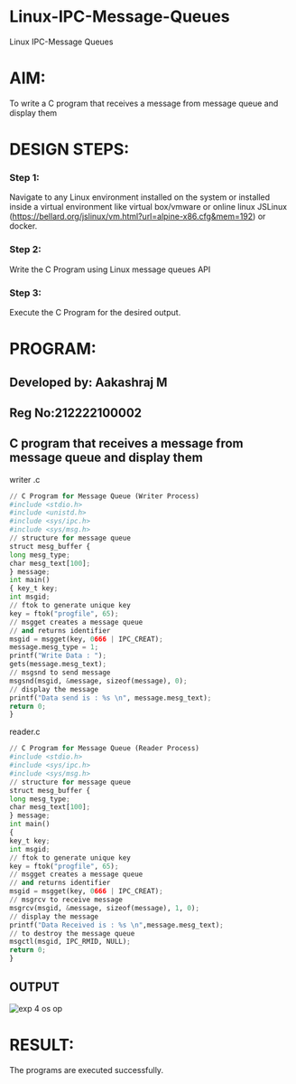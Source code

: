 # Linux-IPC-Message-Queues
Linux IPC-Message Queues

# AIM:
To write a C program that receives a message from message queue and display them

# DESIGN STEPS:

### Step 1:

Navigate to any Linux environment installed on the system or installed inside a virtual environment like virtual box/vmware or online linux JSLinux (https://bellard.org/jslinux/vm.html?url=alpine-x86.cfg&mem=192) or docker.

### Step 2:

Write the C Program using Linux message queues API 

### Step 3:

Execute the C Program for the desired output. 

# PROGRAM:
## Developed by: Aakashraj M

## Reg No:212222100002

## C program that receives a message from message queue and display them

writer .c

```python
// C Program for Message Queue (Writer Process) 
#include <stdio.h>
#include <unistd.h>
#include <sys/ipc.h>
#include <sys/msg.h>
// structure for message queue
struct mesg_buffer {
long mesg_type;
char mesg_text[100];
} message;
int main()
{ key_t key;
int msgid;
// ftok to generate unique key
key = ftok("progfile", 65);
// msgget creates a message queue
// and returns identifier
msgid = msgget(key, 0666 | IPC_CREAT);
message.mesg_type = 1;
printf("Write Data : ");
gets(message.mesg_text);
// msgsnd to send message
msgsnd(msgid, &message, sizeof(message), 0);
// display the message
printf("Data send is : %s \n", message.mesg_text);
return 0;
}
```

reader.c

```python
// C Program for Message Queue (Reader Process)
#include <stdio.h>
#include <sys/ipc.h>
#include <sys/msg.h>
// structure for message queue
struct mesg_buffer {
long mesg_type;
char mesg_text[100];
} message;
int main()
{
key_t key;
int msgid;
// ftok to generate unique key
key = ftok("progfile", 65);
// msgget creates a message queue
// and returns identifier
msgid = msgget(key, 0666 | IPC_CREAT);
// msgrcv to receive message
msgrcv(msgid, &message, sizeof(message), 1, 0);
// display the message
printf("Data Received is : %s \n",message.mesg_text);
// to destroy the message queue
msgctl(msgid, IPC_RMID, NULL);
return 0;
}
```





## OUTPUT
![exp 4 os op](https://github.com/Tanushreea05/Linux-IPC-Message-Queues/assets/138849166/5edec478-1569-4efe-b048-e529890b0123)




# RESULT:
The programs are executed successfully.
